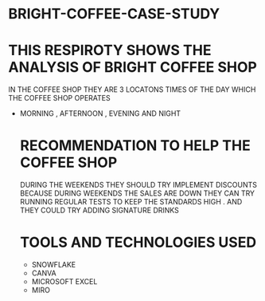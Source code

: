 # BRIGHT-COFFEE-CASE-STUDY
# THIS RESPIROTY SHOWS THE ANALYSIS OF BRIGHT COFFEE SHOP 
IN THE COFFEE SHOP THEY ARE 3 LOCATONS 
TIMES OF THE DAY WHICH THE COFFEE SHOP OPERATES 
- MORNING , AFTERNOON , EVENING AND NIGHT
  # RECOMMENDATION TO HELP THE COFFEE SHOP
  DURING THE WEEKENDS THEY SHOULD TRY IMPLEMENT DISCOUNTS BECAUSE DURING WEEKENDS THE SALES ARE DOWN
  THEY CAN TRY RUNNING REGULAR TESTS TO KEEP THE STANDARDS HIGH . AND THEY COULD TRY ADDING SIGNATURE DRINKS
  # TOOLS AND TECHNOLOGIES USED
  - SNOWFLAKE
  - CANVA
  - MICROSOFT EXCEL
  - MIRO
